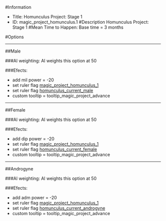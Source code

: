 #Information
 - Title: Homunculus Project: Stage 1
 - ID: magic_project_homunculus.1
#Description
Homunculus Project: Stage 1
#Mean Time to Happen:
Base time = 3 months

#Options

___
##Male

###AI weighting:
AI weights this option at 50


###Efects:<ul><li>add mil power = -20</li><li>set ruler flag [magic_project_homunculus_1](../flags/magic_project_homunculus_1.md)</li><li>set ruler flag [homunculus_current_male](../flags/homunculus_current_male.md)</li><li>custom tooltip = tooltip_magic_project_advance</li></ul>

___
##Female

###AI weighting:
AI weights this option at 50


###Efects:<ul><li>add dip power = -20</li><li>set ruler flag [magic_project_homunculus_1](../flags/magic_project_homunculus_1.md)</li><li>set ruler flag [homunculus_current_female](../flags/homunculus_current_female.md)</li><li>custom tooltip = tooltip_magic_project_advance</li></ul>

___
##Androgyne

###AI weighting:
AI weights this option at 50


###Efects:<ul><li>add adm power = -20</li><li>set ruler flag [magic_project_homunculus_1](../flags/magic_project_homunculus_1.md)</li><li>set ruler flag [homunculus_current_androgyne](../flags/homunculus_current_androgyne.md)</li><li>custom tooltip = tooltip_magic_project_advance</li></ul>
